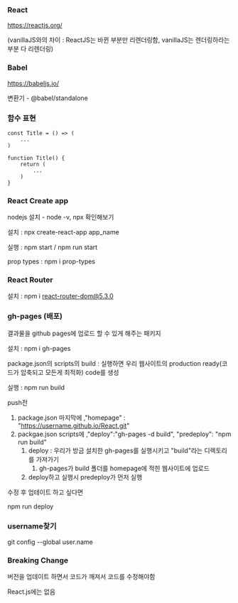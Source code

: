 ### React

https://reactjs.org/

(vanillaJS와의 차이 : ReactJS는 바뀐 부분만 리렌더링함, vanillaJS는 렌더링하라는 부분 다 리렌더링)



### Babel

https://babeljs.io/

변환기 - @babel/standalone



### 함수 표현

```
const Title = () => (
	...
)

function Title() {
	return (
		...
	)
}
```



### React Create app

nodejs 설치 - node -v, npx  확인해보기

설치 : npx create-react-app app_name

실행 : npm start / npm run start

prop types : npm i prop-types



### React Router

설치 : npm i react-router-dom@5.3.0



### gh-pages (배포)

결과물을 github pages에 업로드 할 수 있게 해주는 패키지

설치 :  npm i gh-pages

package.json의 scripts의 build : 실행하면 우리 웹사이트의 production ready(코드가 압축되고 모든게 최적화) code를 생성

실행 : npm run build

push전 

1. package.json 마지막에 ,"homepage" : "https://username.github.io/React.git"
2. packgae.json scripts에 ,"deploy":"gh-pages -d build", "predeploy": "npm run build"
   1. deploy :  우리가 방금 설치한 gh-pages를 실행시키고 "build"라는 디렉토리를 가져가기
      1. gh-pages가 build 폴더를 homepage에 적힌 웹사이트에 업로드
   2. deploy하고 실행시 predeploy가 먼저 실행

수정 후 업테이트 하고 싶다면

npm run deploy



### username찾기

git config --global user.name



### Breaking Change

버전을 업데이트 하면서 코드가 깨져서 코드를 수정해야함

React.js에는 없음
